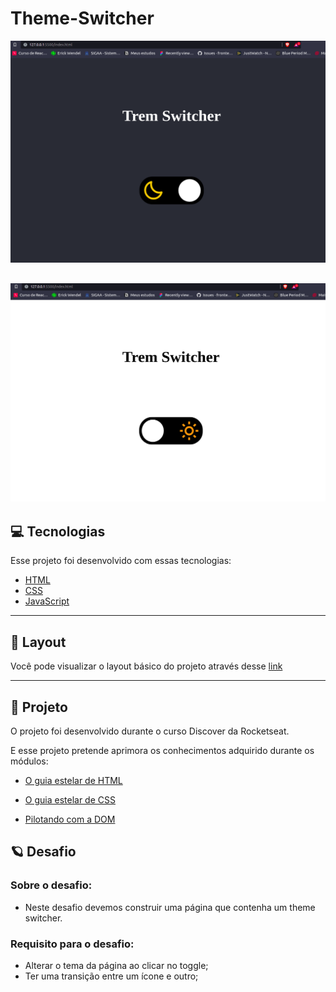 # Theme-Switcher

![Página Principal2](https://github.com/WendelSantosNunes/Theme-Switcher/blob/main/assets/imgReadme/img1.png?raw=true)

## ![Página Principal1](https://github.com/WendelSantosNunes/Theme-Switcher/blob/main/assets/imgReadme/img2.png?raw=true)

## 💻 **Tecnologias**

Esse projeto foi desenvolvido com essas tecnologias:

- [HTML](https://developer.mozilla.org/pt-BR/docs/Web/HTML)
- [CSS](https://developer.mozilla.org/pt-BR/docs/Web/CSS)
- [JavaScript](https://developer.mozilla.org/pt-BR/docs/Web/JavaScript)

---

## 🎨 **Layout**

Você pode visualizar o layout básico do projeto através desse [link](<https://www.figma.com/file/SfpRkgwBN0CGH3kI78HUrN/DD-%2F-Theme-Switcher-(Copy)?node-id=3%3A2>)

---

## 🚀 **Projeto**

O projeto foi desenvolvido durante o curso Discover ​da Rocketseat.

E esse projeto pretende aprimora os conhecimentos adquirido durante os módulos:

- [O guia estelar de HTML](https://app.rocketseat.com.br/node/o-guia-estelar-de-html)

- [O guia estelar de CSS](https://app.rocketseat.com.br/node/o-guia-estelar-de-css)

- [Pilotando com a DOM](https://app.rocketseat.com.br/node/pilotando-com-a-dom)

## :ringed_planet: **Desafio**

### Sobre o desafio:

- Neste desafio devemos construir uma página que contenha um theme switcher.

### Requisito para o desafio:

- Alterar o tema da página ao clicar no toggle;
- Ter uma transição entre um ícone e outro;
